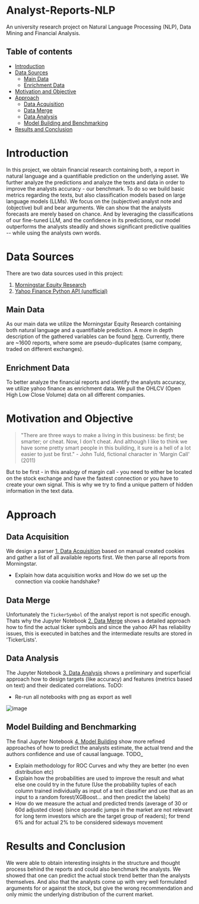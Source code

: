 # Analyst-Reports-NLP

An university research project on Natural Language Processing (NLP), Data Mining and Financial Analysis.


## Table of contents
- [Introduction](#introduction)
- [Data Sources](#data-sources)
  - [Main Data](#main-data)
  - [Enrichment Data](#enrichment-data)
- [Motivation and Objective](#motivation-and-objective)
- [Approach](#approach)
  - [Data Acquisition](#data-acquisition) 
  - [Data Merge](#data-merge)
  - [Data Analysis](#data-analysis)
  - [Model Building and Benchmarking](#model-building-and-benchmarking)
- [Results and Conclusion](#results-and-conclusion)


# Introduction
In this project, we obtain financial research containing both, a report in natural language and a quantifiable prediction on the underlying asset. We further analyze the predictions and analyze the texts and data in order to improve the analysts accuracy - our benchmark. To do so we build basic metrics regarding the texts, but also classification models based on large language models (LLMs). We focus on the (subjective) analyst note and (objective) bull and bear arguments. We can show that the analysts forecasts are merely based on chance. And by leveraging the classifications of our fine-tuned LLM, and the confidence in its predictions, our model outperforms the analysts steadily and shows significant predictive qualities -- while using the analysts own words.

# Data Sources
There are two data sources used in this project:
1. [Morningstar Equity Research](https://www.morningstar.co.uk/uk/research/equities)
1. [Yahoo Finance Python API (unofficial)](https://pypi.org/project/yfinance/)

## Main Data
As our main data we utilize the Morningstar Equity Research containing both natural language and a quantifiable prediction. A more in depth description of the gathered variables can be found [here](Data/README.md). Currently, there are ~1600 reports, where some are pseudo-duplicates (same company, traded on different exchanges).

## Enrichment Data
To better analyze the financial reports and identify the analysts accuracy, we utilize yahoo finance as enrichment data. We pull the OHLCV (Open High Low Close Volume) data on all different companies.

# Motivation and Objective

>"There are three ways to make a living in this business: be first; be smarter; or cheat. Now, I don't cheat. And although I like to think we have some pretty smart people in this building, it sure is a hell of a lot easier to just be first." - John Tuld, fictional character in 'Margin Call' (2011)

But to be first - in this analogy of margin call - you need to either be located on the stock exchange and have the fastest connection or you have to create your own signal. This is why we try to find a unique pattern of hidden information in the text data.


# Approach
## Data Acquisition
We design a parser [1. Data Acquisition](https://github.com/trashpanda-ai/Analyst-Reports-NLP-/blob/e2b421149b506df3004cbe21ee8ec53f33352a56/1.%20Data%20Acquisition.ipynb) based on manual created cookies and gather a list of all available reports first. We then parse all reports from Morningstar.
- Explain how data acquisition works and How do we set up the connection via cookie handshake?

## Data Merge
Unfortunately the ```TickerSymbol``` of the analyst report is not specific enough. Thats why the Jupyter Notebook [2. Data Merge](https://github.com/trashpanda-ai/Analyst-Reports-NLP-/blob/e2b421149b506df3004cbe21ee8ec53f33352a56/2.%20Data%20Merge.ipynb) shows a detailed approach how to find the actual ticker symbols and since the yahoo API has reliability issues, this is executed in batches and the intermediate results are stored in 'TickerLists'.

## Data Analysis
The Jupyter Notebook [3. Data Analysis](https://github.com/trashpanda-ai/Analyst-Reports-NLP-/blob/5244627ee13270a4965ce6d756ce2d5a4f35ce44/3.%20Data%20Analysis.ipynb) shows a preliminary and superficial approach how to design targets (like accuracy) and features (metrics based on text) and their dedicated correlations.
ToDO:
- Re-run all notebooks with png as export as well

![image](https://github.com/trashpanda-ai/Analyst-Reports-NLP-/blob/536c21c931660d818339fa48b3c223f640383bc4/Plots/Bulls_WordCloud.png)

## Model Building and Benchmarking
The final Jupyter Notebook [4. Model Building](https://github.com/trashpanda-ai/Analyst-Reports-NLP-/blob/5244627ee13270a4965ce6d756ce2d5a4f35ce44/4.%20Model%20Building.ipynb) show more refined approaches of how to predict the analysts estimate, the actual trend and the authors confidence and use of causal language. 
TODO_ 
- Explain methodology for ROC Curves and why they are better (no even distribution etc)
- Explain how the probabilities are used to improve the result and what else one could try in the future (Use the probability tuples of each column trained individually as input of a text classifier and use that as an input to a random forest/XGBoost... and then predict the labels)
- How do we measure the actual and predicted trends (average of 30 or 60d adjusted close) (since sporadic jumps in the market are not relevant for long term investors which are the target group of readers); for trend 6% and for actual 2% to be considered sideways movement

# Results and Conclusion
We were able to obtain interesting insights in the structure and thought process behind the reports and could also benchmark the analysts. We showed that one can predict the actual stock trend better than the analysts themselves. And also that the analysts come up with very well formulated arguments for or against the stock, but give the wrong recommendation and only mimic the underlying distribution of the current market.